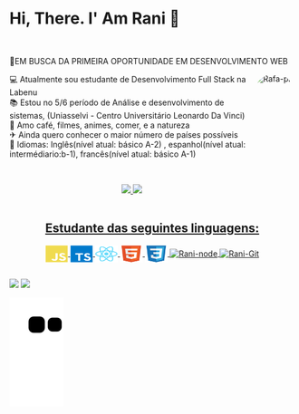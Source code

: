 <h1> Hi, There. I' Am Rani 🥰</h1>
&#160;

🔎EM BUSCA DA PRIMEIRA OPORTUNIDADE EM DESENVOLVIMENTO WEB
&#160;&#160;

<img align="right" alt="Rafa-pic" height="200" style="border-radius:50px;" src="https://i.picasion.com/pic92/56d77a49b2a246dc1e487809dc11a3b7.gif">

💻 Atualmente sou estudante de Desenvolvimento Full Stack na Labenu <br>
📚 Estou no 5/6 período de Análise e desenvolvimento de sistemas, (Uniasselvi - Centro Universitário Leonardo Da Vinci)<br>
🍵 Amo café, filmes, animes, comer, e a natureza<br>
✈ Ainda quero conhecer o maior número de países possíveis<br>
📌 Idiomas: Inglês(nível atual: básico A-2) , espanhol(nível atual: intermédiario:b-1), francês(nível atual: básico A-1)

&#160;&#160;&#160;

<div align="center">
<div align="center">
  <a href="https://github.com/ranisales">
  <img height="150em" src="https://github-readme-stats.vercel.app/api?username=ranisales&show_icons=true&theme=dracula&include_all_commits=true&count_private=true"/>
  <img height="150em" src="https://github-readme-stats.vercel.app/api/top-langs/?username=ranisales&layout=compact&langs_count=7&theme=dracula"/>
</div>
<div style="display: inline_block"><br>
  
  <h2> Estudante das seguintes linguagens:</h2>
  <img align="center" alt="Rani-Js" height="30" width="40" src="https://raw.githubusercontent.com/devicons/devicon/master/icons/javascript/javascript-plain.svg">
  <img align="center" alt="Rani-Ts" height="30" width="40" src="https://raw.githubusercontent.com/devicons/devicon/master/icons/typescript/typescript-plain.svg">
  <img align="center" alt="Rani-React" height="30" width="40" src="https://raw.githubusercontent.com/devicons/devicon/master/icons/react/react-original.svg">
  <img align="center" alt="Rani-HTML" height="30" width="40" src="https://raw.githubusercontent.com/devicons/devicon/master/icons/html5/html5-original.svg">
  <img align="center" alt="Rani-CSS" height="30" width="40" src="https://raw.githubusercontent.com/devicons/devicon/master/icons/css3/css3-original.svg">
  <img align="center" alt="Rani-node" height="30" width="40" src="https://icongr.am/devicon/nodejs-original.svg?size=128&color=currentColor">
  <img align="center" alt="Rani-Git" height="30" width="40" src="https://icongr.am/devicon/git-original.svg?size=128&color=currentColor">
  
</div>
</div>
</div>
  
  ##
 
<div> 
  <a href="https://www.instagram.com/ranicristine" target="_blank"><img src="https://img.shields.io/badge/-Instagram-%23E4405F?style=for-the-badge&logo=instagram&logoColor=white" target="_blank"></a>
  <a href="https://www.linkedin.com/in/rani-cristina" target="_blank"><img src="https://img.shields.io/badge/-LinkedIn-%230077B5?style=for-the-badge&logo=linkedin&logoColor=white" target="_blank"></a> 
  

 ![Snake animation](https://github.com/RaniSales/RaniSales/blob/output/github-contribution-grid-snake.svg)
</div>

